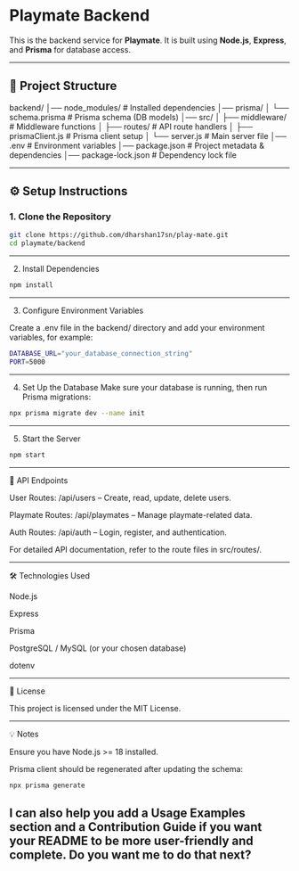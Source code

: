 # Playmate Backend

This is the backend service for **Playmate**. It is built using **Node.js**, **Express**, and **Prisma** for database access.

---

## 📂 Project Structure
backend/
│── node_modules/ # Installed dependencies
│── prisma/
│ └── schema.prisma # Prisma schema (DB models)
│── src/
│ ├── middleware/ # Middleware functions
│ ├── routes/ # API route handlers
│ ├── prismaClient.js # Prisma client setup
│ └── server.js # Main server file
│── .env # Environment variables
│── package.json # Project metadata & dependencies
│── package-lock.json # Dependency lock file


---

## ⚙️ Setup Instructions

### 1. Clone the Repository
```bash
git clone https://github.com/dharshan17sn/play-mate.git
cd playmate/backend
```

---


2. Install Dependencies
```bash
npm install
```
---

3. Configure Environment Variables

Create a .env file in the backend/ directory and add your environment variables, for example:
```bash
DATABASE_URL="your_database_connection_string"
PORT=5000
```

---

4. Set Up the Database
Make sure your database is running, then run Prisma migrations:
```bash
npx prisma migrate dev --name init
```
---

5. Start the Server
```bash
npm start
```

---

🚀 API Endpoints

User Routes: /api/users – Create, read, update, delete users.

Playmate Routes: /api/playmates – Manage playmate-related data.

Auth Routes: /api/auth – Login, register, and authentication.

For detailed API documentation, refer to the route files in src/routes/.

---

🛠 Technologies Used

Node.js

Express

Prisma

PostgreSQL / MySQL (or your chosen database)

dotenv

---

📜 License

This project is licensed under the MIT License.

---

💡 Notes

Ensure you have Node.js >= 18 installed.

Prisma client should be regenerated after updating the schema:
```bash
npx prisma generate
```

I can also help you add a **Usage Examples** section and a **Contribution Guide** if you want your README to be more user-friendly and complete. Do you want me to do that next?
---